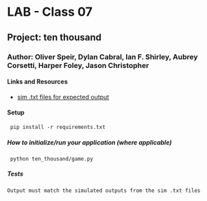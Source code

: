 # LAB - Class 07
## Project: ten thousand
### Author: Oliver Speir, Dylan Cabral, Ian F. Shirley, Aubrey Corsetti, Harper Foley, Jason Christopher
#### Links and Resources
- [sim .txt files for expected output](https://github.com/codefellows/seattle-code-python-401d20/tree/main/class-07/lab/tests/version_2)
#### Setup
     pip install -r requirements.txt
##### How to initialize/run your application (where applicable)
     python ten_thousand/game.py
##### Tests
    Output must match the simulated outputs from the sim .txt files 
    